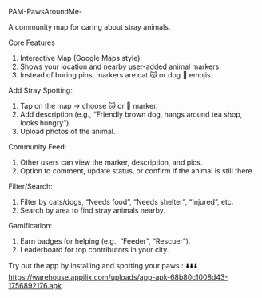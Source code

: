  PAM-PawsAroundMe-

A community map for caring about stray animals.

Core Features

1. Interactive Map (Google Maps style):
2. Shows your location and nearby user-added animal markers.
3. Instead of boring pins, markers are cat 🐱 or dog 🐶 emojis.

Add Stray Spotting:

1. Tap on the map → choose 🐱 or 🐶 marker.
2. Add description (e.g., “Friendly brown dog, hangs around tea shop, looks hungry”).
3. Upload photos of the animal.

Community Feed:
1. Other users can view the marker, description, and pics.
2. Option to comment, update status, or confirm if the animal is still there.

Filter/Search:
1. Filter by cats/dogs, “Needs food”, “Needs shelter”, “Injured”, etc.
2. Search by area to find stray animals nearby.

Gamification:
1. Earn badges for helping (e.g., “Feeder”, “Rescuer”).
2. Leaderboard for top contributors in your city.


Try out the app by installing and spotting your paws : 
⬇️⬇️⬇️
https://warehouse.appilix.com/uploads/app-apk-68b80c1008d43-1756892176.apk
